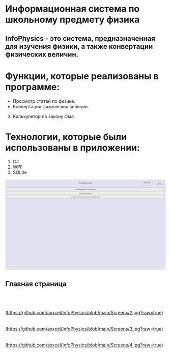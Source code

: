# Информационная система по школьному предмету физика
## InfoPhysics - это система, предназначенная для изучения физики, а также конвертации физических величин.

# Функции, которые реализованы в программе:
- Просмотр статей по физике.
- Конвертация физических величин.
3. Калькулятор по закону Ома.

# Технологии, которые были использованы в приложении:
1. C#
2. WPF
3. SQLite

![Главная страница](https://github.com/axxcel/InfoPhysics/blob/main/Screens/1.jpg?raw=true)
## Главная страница
</br> </br> </br>
(https://github.com/axxcel/InfoPhysics/blob/main/Screens/2.jpg?raw=true)
</br> </br> </br>
(https://github.com/axxcel/InfoPhysics/blob/main/Screens/3.jpg?raw=true)
</br> </br> </br>
(https://github.com/axxcel/InfoPhysics/blob/main/Screens/4.jpg?raw=true)
